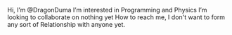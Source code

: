 Hi, I’m @DragonDuma 
I’m interested in Programming and Physics
I’m looking to collaborate on nothing yet
How to reach me, I don't want to form any sort of Relationship with anyone yet.

<!---
DragonDuma/DragonDuma is a ✨ special ✨ repository because its `README.md` (this file) appears on your GitHub profile.
You can click the Preview link to take a look at your changes.
--->
